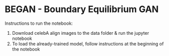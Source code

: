 # BEGAN - Boundary Equilibrium GAN
Instructions to run the notebook:
1) Download celebA align images to the data folder & run the jupyter notebook
2) To load the already-trained model, follow instructions at the beginning of the notebook